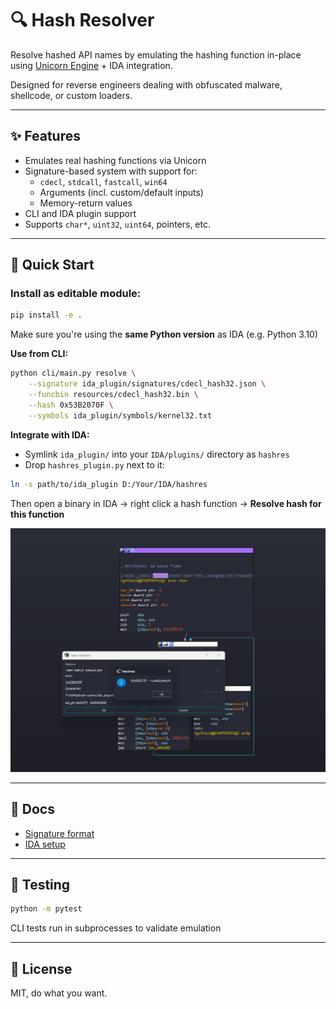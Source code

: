 # 🔍 Hash Resolver

Resolve hashed API names by emulating the hashing function in-place using [Unicorn Engine](https://www.unicorn-engine.org/) + IDA integration.

Designed for reverse engineers dealing with obfuscated malware, shellcode, or custom loaders.

---

## ✨ Features

- Emulates real hashing functions via Unicorn
- Signature-based system with support for:
  - `cdecl`, `stdcall`, `fastcall`, `win64`
  - Arguments (incl. custom/default inputs)
  - Memory-return values
- CLI and IDA plugin support
- Supports `char*`, `uint32`, `uint64`, pointers, etc.

---

## 🚀 Quick Start

### Install as editable module:

```bash
pip install -e .
```

Make sure you're using the **same Python version** as IDA (e.g. Python 3.10)

**Use from CLI:**
```bash
python cli/main.py resolve \
    --signature ida_plugin/signatures/cdecl_hash32.json \
    --funcbin resources/cdecl_hash32.bin \
    --hash 0x53B2070F \
    --symbols ida_plugin/symbols/kernel32.txt
```

**Integrate with IDA:**
- Symlink `ida_plugin/` into your `IDA/plugins/` directory as `hashres`
- Drop `hashres_plugin.py` next to it:
```bash
ln -s path/to/ida_plugin D:/Your/IDA/hashres
```
Then open a binary in IDA → right click a hash function → **Resolve hash for this function**

![IDA Preview](assets/ida_preview.png)

---

## 📖 Docs
- [Signature format](./ida_plugin/signatures/README.md)
- [IDA setup](./ida_plugin/README.md)

---

## 🧪 Testing
```bash
python -m pytest
```
CLI tests run in subprocesses to validate emulation

---

## 📎 License
MIT, do what you want.
